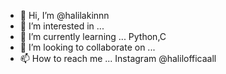 - 👋 Hi, I’m @halilakinnn
- 👀 I’m interested in ...
- 🌱 I’m currently learning ... Python,C
- 💞️ I’m looking to collaborate on ...
- 📫 How to reach me ... Instagram @halilofficaall

<!---
halilakinnn/halilakinnn is a ✨ special ✨ repository because its `README.md` (this file) appears on your GitHub profile.
You can click the Preview link to take a look at your changes.
--->
